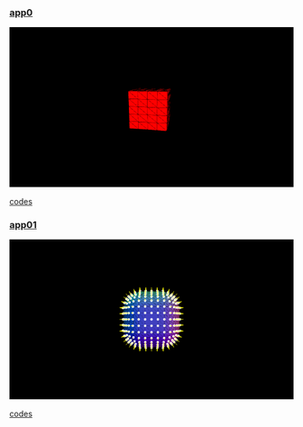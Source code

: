 ### [app0](./app00/index.html)

[![](./app00/thumbnail.png)](./app00/index.html)

[codes](https://github.com/kenjiSpecial/tubugl-3d-shape/blob/master/examples/app00)

### [app01](./app01/index.html)

[![](./app01/thumbnail.png)](./app01/index.html)

[codes](https://github.com/kenjiSpecial/tubugl-3d-shape/tree/master/examples/app01)